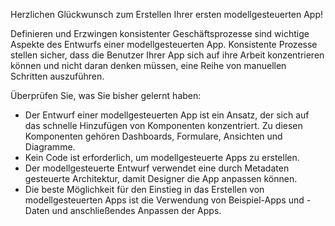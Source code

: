 Herzlichen Glückwunsch zum Erstellen Ihrer ersten modellgesteuerten App! 

Definieren und Erzwingen konsistenter Geschäftsprozesse sind wichtige Aspekte des Entwurfs einer modellgesteuerten App. Konsistente Prozesse stellen sicher, dass die Benutzer Ihrer App sich auf ihre Arbeit konzentrieren können und nicht daran denken müssen, eine Reihe von manuellen Schritten auszuführen.

Überprüfen Sie, was Sie bisher gelernt haben:

- Der Entwurf einer modellgesteuerten App ist ein Ansatz, der sich auf das schnelle Hinzufügen von Komponenten konzentriert. Zu diesen Komponenten gehören Dashboards, Formulare, Ansichten und Diagramme. 
- Kein Code ist erforderlich, um modellgesteuerte Apps zu erstellen.
- Der modellgesteuerte Entwurf verwendet eine durch Metadaten gesteuerte Architektur, damit Designer die App anpassen können.
- Die beste Möglichkeit für den Einstieg in das Erstellen von modellgesteuerten Apps ist die Verwendung von Beispiel-Apps und -Daten und anschließendes Anpassen der Apps.
